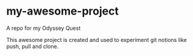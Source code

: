 # my-awesome-project
A repo for my Odyssey Quest

This awesome project is created and used to experiment git notions like push, pull and clone.
